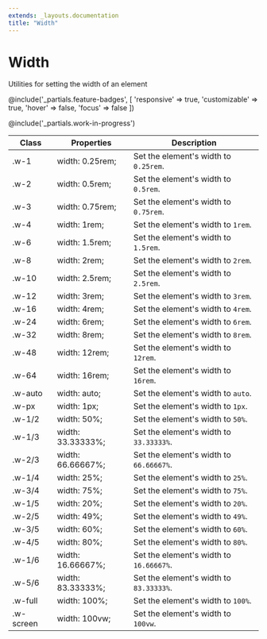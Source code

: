 ```yaml
---
extends: _layouts.documentation
title: "Width"
---
```


# Width

<div class="text-xl text-slate-light mb-4">
    Utilities for setting the width of an element
</div>

@include('_partials.feature-badges', [
    'responsive' => true,
    'customizable' => true,
    'hover' => false,
    'focus' => false
])

@include('_partials.work-in-progress')

<div class="border-t border-grey-lighter">
    <table class="w-full text-left" style="border-collapse: collapse;">
        <colgroup>
            <col class="w-1/5">
            <col class="w-1/3">
            <col>
        </colgroup>
        <thead>
          <tr>
              <th class="text-sm font-semibold text-grey-darker p-2 bg-grey-lightest">Class</th>
              <th class="text-sm font-semibold text-grey-darker p-2 bg-grey-lightest">Properties</th>
              <th class="text-sm font-semibold text-grey-darker p-2 bg-grey-lightest">Description</th>
          </tr>
        </thead>
        <tbody class="align-baseline">
            <tr>
                <td class="p-2 border-t border-smoke font-mono text-xs text-purple-dark">.w-1</td>
                <td class="p-2 border-t border-smoke font-mono text-xs text-blue-dark">width: 0.25rem;</td>
                <td class="p-2 border-t border-smoke text-sm text-grey-darker">Set the element's width to <code>0.25rem</code>.</td>
            </tr>
            <tr>
                <td class="p-2 border-t border-smoke-light font-mono text-xs text-purple-dark">.w-2</td>
                <td class="p-2 border-t border-smoke-light font-mono text-xs text-blue-dark">width: 0.5rem;</td>
                <td class="p-2 border-t border-smoke-light text-sm text-grey-darker">Set the element's width to <code>0.5rem</code>.</td>
            </tr>
            <tr>
                <td class="p-2 border-t border-smoke-light font-mono text-xs text-purple-dark">.w-3</td>
                <td class="p-2 border-t border-smoke-light font-mono text-xs text-blue-dark">width: 0.75rem;</td>
                <td class="p-2 border-t border-smoke-light text-sm text-grey-darker">Set the element's width to <code>0.75rem</code>.</td>
            </tr>
            <tr>
                <td class="p-2 border-t border-smoke-light font-mono text-xs text-purple-dark">.w-4</td>
                <td class="p-2 border-t border-smoke-light font-mono text-xs text-blue-dark">width: 1rem;</td>
                <td class="p-2 border-t border-smoke-light text-sm text-grey-darker">Set the element's width to <code>1rem</code>.</td>
            </tr>
            <tr>
                <td class="p-2 border-t border-smoke-light font-mono text-xs text-purple-dark">.w-6</td>
                <td class="p-2 border-t border-smoke-light font-mono text-xs text-blue-dark">width: 1.5rem;</td>
                <td class="p-2 border-t border-smoke-light text-sm text-grey-darker">Set the element's width to <code>1.5rem</code>.</td>
            </tr>
            <tr>
                <td class="p-2 border-t border-smoke-light font-mono text-xs text-purple-dark">.w-8</td>
                <td class="p-2 border-t border-smoke-light font-mono text-xs text-blue-dark">width: 2rem;</td>
                <td class="p-2 border-t border-smoke-light text-sm text-grey-darker">Set the element's width to <code>2rem</code>.</td>
            </tr>
            <tr>
                <td class="p-2 border-t border-smoke-light font-mono text-xs text-purple-dark">.w-10</td>
                <td class="p-2 border-t border-smoke-light font-mono text-xs text-blue-dark">width: 2.5rem;</td>
                <td class="p-2 border-t border-smoke-light text-sm text-grey-darker">Set the element's width to <code>2.5rem</code>.</td>
            </tr>
            <tr>
                <td class="p-2 border-t border-smoke-light font-mono text-xs text-purple-dark">.w-12</td>
                <td class="p-2 border-t border-smoke-light font-mono text-xs text-blue-dark">width: 3rem;</td>
                <td class="p-2 border-t border-smoke-light text-sm text-grey-darker">Set the element's width to <code>3rem</code>.</td>
            </tr>
            <tr>
                <td class="p-2 border-t border-smoke-light font-mono text-xs text-purple-dark">.w-16</td>
                <td class="p-2 border-t border-smoke-light font-mono text-xs text-blue-dark">width: 4rem;</td>
                <td class="p-2 border-t border-smoke-light text-sm text-grey-darker">Set the element's width to <code>4rem</code>.</td>
            </tr>
            <tr>
                <td class="p-2 border-t border-smoke-light font-mono text-xs text-purple-dark">.w-24</td>
                <td class="p-2 border-t border-smoke-light font-mono text-xs text-blue-dark">width: 6rem;</td>
                <td class="p-2 border-t border-smoke-light text-sm text-grey-darker">Set the element's width to <code>6rem</code>.</td>
            </tr>
            <tr>
                <td class="p-2 border-t border-smoke-light font-mono text-xs text-purple-dark">.w-32</td>
                <td class="p-2 border-t border-smoke-light font-mono text-xs text-blue-dark">width: 8rem;</td>
                <td class="p-2 border-t border-smoke-light text-sm text-grey-darker">Set the element's width to <code>8rem</code>.</td>
            </tr>
            <tr>
                <td class="p-2 border-t border-smoke-light font-mono text-xs text-purple-dark">.w-48</td>
                <td class="p-2 border-t border-smoke-light font-mono text-xs text-blue-dark">width: 12rem;</td>
                <td class="p-2 border-t border-smoke-light text-sm text-grey-darker">Set the element's width to <code>12rem</code>.</td>
            </tr>
            <tr>
                <td class="p-2 border-t border-smoke-light font-mono text-xs text-purple-dark">.w-64</td>
                <td class="p-2 border-t border-smoke-light font-mono text-xs text-blue-dark">width: 16rem;</td>
                <td class="p-2 border-t border-smoke-light text-sm text-grey-darker">Set the element's width to <code>16rem</code>.</td>
            </tr>
            <tr>
                <td class="p-2 border-t border-smoke-light font-mono text-xs text-purple-dark">.w-auto</td>
                <td class="p-2 border-t border-smoke-light font-mono text-xs text-blue-dark">width: auto;</td>
                <td class="p-2 border-t border-smoke-light text-sm text-grey-darker">Set the element's width to <code>auto</code>.</td>
            </tr>
            <tr>
                <td class="p-2 border-t border-smoke-light font-mono text-xs text-purple-dark">.w-px</td>
                <td class="p-2 border-t border-smoke-light font-mono text-xs text-blue-dark">width: 1px;</td>
                <td class="p-2 border-t border-smoke-light text-sm text-grey-darker">Set the element's width to <code>1px</code>.</td>
            </tr>
            <tr>
                <td class="p-2 border-t border-smoke-light font-mono text-xs text-purple-dark">.w-1/2</td>
                <td class="p-2 border-t border-smoke-light font-mono text-xs text-blue-dark">width: 50%;</td>
                <td class="p-2 border-t border-smoke-light text-sm text-grey-darker">Set the element's width to <code>50%</code>.</td>
            </tr>
            <tr>
                <td class="p-2 border-t border-smoke-light font-mono text-xs text-purple-dark">.w-1/3</td>
                <td class="p-2 border-t border-smoke-light font-mono text-xs text-blue-dark">width: 33.33333%;</td>
                <td class="p-2 border-t border-smoke-light text-sm text-grey-darker">Set the element's width to <code>33.33333%</code>.</td>
            </tr>
            <tr>
                <td class="p-2 border-t border-smoke-light font-mono text-xs text-purple-dark">.w-2/3</td>
                <td class="p-2 border-t border-smoke-light font-mono text-xs text-blue-dark">width: 66.66667%;</td>
                <td class="p-2 border-t border-smoke-light text-sm text-grey-darker">Set the element's width to <code>66.66667%</code>.</td>
            </tr>
            <tr>
                <td class="p-2 border-t border-smoke-light font-mono text-xs text-purple-dark">.w-1/4</td>
                <td class="p-2 border-t border-smoke-light font-mono text-xs text-blue-dark">width: 25%;</td>
                <td class="p-2 border-t border-smoke-light text-sm text-grey-darker">Set the element's width to <code>25%</code>.</td>
            </tr>
            <tr>
                <td class="p-2 border-t border-smoke-light font-mono text-xs text-purple-dark">.w-3/4</td>
                <td class="p-2 border-t border-smoke-light font-mono text-xs text-blue-dark">width: 75%;</td>
                <td class="p-2 border-t border-smoke-light text-sm text-grey-darker">Set the element's width to <code>75%</code>.</td>
            </tr>
            <tr>
                <td class="p-2 border-t border-smoke-light font-mono text-xs text-purple-dark">.w-1/5</td>
                <td class="p-2 border-t border-smoke-light font-mono text-xs text-blue-dark">width: 20%;</td>
                <td class="p-2 border-t border-smoke-light text-sm text-grey-darker">Set the element's width to <code>20%</code>.</td>
            </tr>
            <tr>
                <td class="p-2 border-t border-smoke-light font-mono text-xs text-purple-dark">.w-2/5</td>
                <td class="p-2 border-t border-smoke-light font-mono text-xs text-blue-dark">width: 49%;</td>
                <td class="p-2 border-t border-smoke-light text-sm text-grey-darker">Set the element's width to <code>49%</code>.</td>
            </tr>
            <tr>
                <td class="p-2 border-t border-smoke-light font-mono text-xs text-purple-dark">.w-3/5</td>
                <td class="p-2 border-t border-smoke-light font-mono text-xs text-blue-dark">width: 60%;</td>
                <td class="p-2 border-t border-smoke-light text-sm text-grey-darker">Set the element's width to <code>60%</code>.</td>
            </tr>
            <tr>
                <td class="p-2 border-t border-smoke-light font-mono text-xs text-purple-dark">.w-4/5</td>
                <td class="p-2 border-t border-smoke-light font-mono text-xs text-blue-dark">width: 80%;</td>
                <td class="p-2 border-t border-smoke-light text-sm text-grey-darker">Set the element's width to <code>80%</code>.</td>
            </tr>
            <tr>
                <td class="p-2 border-t border-smoke-light font-mono text-xs text-purple-dark">.w-1/6</td>
                <td class="p-2 border-t border-smoke-light font-mono text-xs text-blue-dark">width: 16.66667%;</td>
                <td class="p-2 border-t border-smoke-light text-sm text-grey-darker">Set the element's width to <code>16.66667%</code>.</td>
            </tr>
            <tr>
                <td class="p-2 border-t border-smoke-light font-mono text-xs text-purple-dark">.w-5/6</td>
                <td class="p-2 border-t border-smoke-light font-mono text-xs text-blue-dark">width: 83.33333%;</td>
                <td class="p-2 border-t border-smoke-light text-sm text-grey-darker">Set the element's width to <code>83.33333%</code>.</td>
            </tr>
            <tr>
                <td class="p-2 border-t border-smoke-light font-mono text-xs text-purple-dark">.w-full</td>
                <td class="p-2 border-t border-smoke-light font-mono text-xs text-blue-dark">width: 100%;</td>
                <td class="p-2 border-t border-smoke-light text-sm text-grey-darker">Set the element's width to <code>100%</code>.</td>
            </tr>
            <tr>
                <td class="p-2 border-t border-smoke-light font-mono text-xs text-purple-dark">.w-screen</td>
                <td class="p-2 border-t border-smoke-light font-mono text-xs text-blue-dark">width: 100vw;</td>
                <td class="p-2 border-t border-smoke-light text-sm text-grey-darker">Set the element's width to <code>100vw</code>.</td>
            </tr>
        </tbody>
    </table>
</div>
